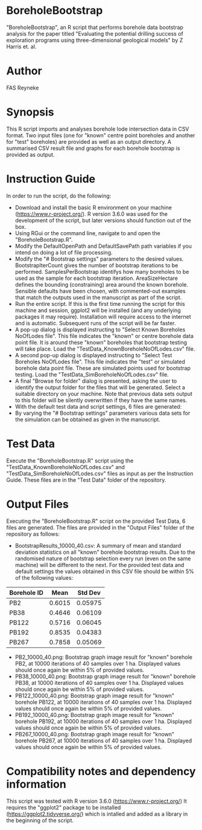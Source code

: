 # BoreholeBootstrap
"BoreholeBootstrap", an R script that performs borehole data bootstrap analysis for the paper titled "Evaluating the potential drilling success of exploration programs using three-dimensional geological models" by Z Harris et. al.

# Author
FAS Reyneke

# Synopsis
This R script imports and analyses borehole lode intersection data in CSV format. Two input files (one for "known" centre point boreholes and another for "test" boreholes) are provided as well as an output directory. A summarised CSV result file and graphs for each borehole bootstrap is provided as output.

# Instruction Guide
In order to run the script, do the following:
- Download and install the basic R environment on your machine (https://www.r-project.org/). R version 3.6.0 was used for the development of the script, but later versions should function out of the box.
- Using RGui or the command line, navigate to and open the "BoreholeBootstrap.R".
- Modify the DefaultOpenPath and DefaultSavePath path variables if you intend on doing a lot of file processing.
- Modify the "# Bootstrap settings" parameters to the desired values. BootstrapIterCount gives the number of bootstrap iterations to be performed. SamplesPerBootstrap identifys how many boreholes to be used as the sample for each bootstrap iteration. AreaSizeHectare defines the bounding (constraining) area around the known borehole. Sensible defaults have been chosen, with commented-out examples that match the outputs used in the manuscript as part of the script.
- Run the entire script. If this is the first time running the script for this machine and session, ggplot2 will be installed (and any underlying packages it may require). Installation will require access to the internet and is automatic. Subsequent runs of the script will be far faster.
- A pop-up dialog is displayed instructing to "Select Known Boreholes NoOfLodes file". This file indicates the "known" or centre borehole data point file. It is around these "known" boreholes that bootstrap testing will take place. Load the "TestData_KnownBoreholeNoOfLodes.csv" file.
- A second pop-up dialog is displayed instructing to "Select Test Boreholes NoOfLodes file". This file indicates the "test" or simulated borehole data point file. These are simulated points used for bootstrap testing. Load the "TestData_SimBoreholeNoOfLodes.csv" file.
- A final "Browse for folder" dialog is presented, asking the user to identify the output folder for the files that will be generated. Select a suitable directory on your machine. Note that previous data sets output to this folder will be silently overwritten if they have the same names.
- With the default test data and script settings, 6 files are generated:
- By varying the "# Bootstrap settings" parameters various data sets for the simulation can be obtained as given in the manuscript.

# Test Data
Execute the "BoreholeBootstrap.R" script using the "TestData_KnownBoreholeNoOfLodes.csv" and "TestData_SimBoreholeNoOfLodes.csv" files as input as per the Instruction Guide. These files are in the "Test Data" folder of the repository.

# Output Files
Executing the "BoreholeBootstrap.R" script on the provided Test Data, 6 files are generated. The files are provided in the "Output Files" folder of the repository as follows:
- BootstrapResults_10000_40.csv: A summary of mean and standard deviation statistics on all "known" borehole bootstrap results. Due to the randomised nature of bootstrap selection every run (even on the same machine) will be different to the next. For the provided test data and default settings the values obtained in this CSV file should be within 5% of the following values:

| Borehole ID | Mean | Std Dev |
| ------ | ------ | ------ |
| PB2 | 0.6015 | 0.05975 |
| PB38 | 0.4646 | 0.06109 |
| PB122 | 0.5716 | 0.06045 |
| PB192 | 0.8535 | 0.04383 |
| PB267 | 0.7858 | 0.05069 |

- PB2_10000_40.png: Bootstrap graph image result for "known" borehole PB2, at 10000 iterations of 40 samples over 1 ha. Displayed values should once again be within 5% of provided values.
- PB38_10000_40.png: Bootstrap graph image result for "known" borehole PB38, at 10000 iterations of 40 samples over 1 ha. Displayed values should once again be within 5% of provided values.
- PB122_10000_40.png: Bootstrap graph image result for "known" borehole PB122, at 10000 iterations of 40 samples over 1 ha. Displayed values should once again be within 5% of provided values.
- PB192_10000_40.png: Bootstrap graph image result for "known" borehole PB192, at 10000 iterations of 40 samples over 1 ha. Displayed values should once again be within 5% of provided values.
- PB267_10000_40.png: Bootstrap graph image result for "known" borehole PB267, at 10000 iterations of 40 samples over 1 ha. Displayed values should once again be within 5% of provided values.

# Compatibility notes and dependency information
This script was tested with R version 3.6.0 (https://www.r-project.org/)
It requires the "ggplot2" package to be installed (https://ggplot2.tidyverse.org/) which is intalled and added as a library in the beginning of the script.
